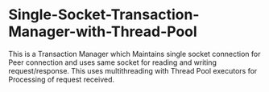 # Single-Socket-Transaction-Manager-with-Thread-Pool
This is a Transaction Manager which Maintains single socket connection for Peer connection and uses same socket for reading and writing request/response. This uses multithreading with Thread Pool executors for Processing of request received.

